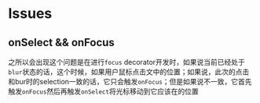 # Issues

## onSelect && onFocus

之所以会出现这个问题是在进行`focus` decorator开发时，如果说当前已经处于`blur`状态的话，这个时候，如果用户鼠标点击文中的位置；如果说，此次的点击和bur时的selection一致的话，它只会触发`onFocus`；但是如果说不一致，它首先触发`onFocus`然后再触发`onSelect`将光标移动到它应该在的位置